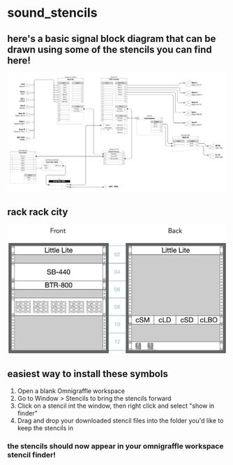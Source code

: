 # sound_stencils

## here's a basic signal block diagram that can be drawn using some of the stencils you can find here!
![sbd display](/img/sbd_display.png)

## rack rack city
![racks display](/img/racks_display.png)
 
## easiest way to install these symbols
1. Open a blank Omnigraffle workspace
2. Go to Window > Stencils to bring the stencils forward
3. Click on a stencil int the window, then right click and select "show in finder"
4. Drag and drop your downloaded stencil files into the folder you'd like to keep the stencils in

### the stencils should now appear in your omnigraffle workspace stencil finder!

